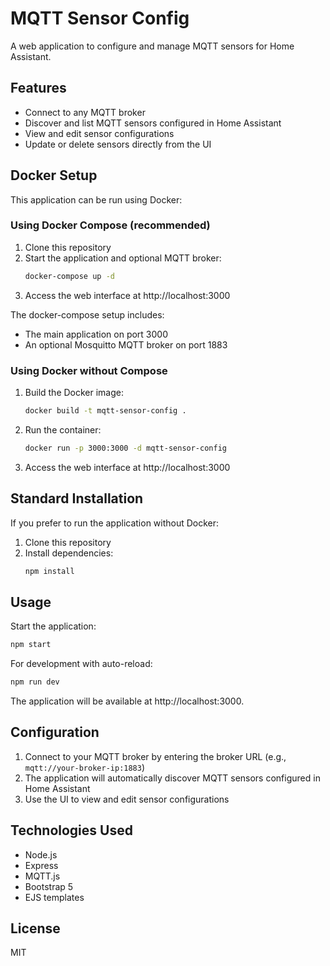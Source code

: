 # MQTT Sensor Config

A web application to configure and manage MQTT sensors for Home Assistant.

## Features

- Connect to any MQTT broker
- Discover and list MQTT sensors configured in Home Assistant
- View and edit sensor configurations
- Update or delete sensors directly from the UI

## Docker Setup

This application can be run using Docker:

### Using Docker Compose (recommended)

1. Clone this repository
2. Start the application and optional MQTT broker:
   ```bash
   docker-compose up -d
   ```
3. Access the web interface at http://localhost:3000

The docker-compose setup includes:
- The main application on port 3000
- An optional Mosquitto MQTT broker on port 1883

### Using Docker without Compose

1. Build the Docker image:
   ```bash
   docker build -t mqtt-sensor-config .
   ```

2. Run the container:
   ```bash
   docker run -p 3000:3000 -d mqtt-sensor-config
   ```

3. Access the web interface at http://localhost:3000

## Standard Installation

If you prefer to run the application without Docker:

1. Clone this repository
2. Install dependencies:
   ```bash
   npm install
   ```

## Usage

Start the application:

```bash
npm start
```

For development with auto-reload:

```bash
npm run dev
```

The application will be available at http://localhost:3000.

## Configuration

1. Connect to your MQTT broker by entering the broker URL (e.g., `mqtt://your-broker-ip:1883`)
2. The application will automatically discover MQTT sensors configured in Home Assistant
3. Use the UI to view and edit sensor configurations

## Technologies Used

- Node.js
- Express
- MQTT.js
- Bootstrap 5
- EJS templates

## License

MIT